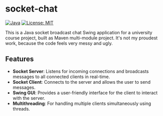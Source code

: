 # socket-chat

[![Java](https://img.shields.io/badge/java-%23ED8B00.svg?style=for-the-badge&logo=openjdk&logoColor=white)](https://www.java.com)
[![License: MIT](https://img.shields.io/badge/License-MIT-blue.svg?style=for-the-badge)](LICENSE)

This is a Java socket broadcast chat Swing application for a university course project, built as Maven multi-module project. 
It's not my proudest work, because the code feels very messy and ugly.

## Features

- **Socket Server**: Listens for incoming connections and broadcasts messages to all connected clients in real-time.
- **Socket Client**: Connects to the server and allows the user to send messages.
- **Swing GUI**: Provides a user-friendly interface for the client to interact with the server.
- **Multithreading**: For handling multiple clients simultaneously using threads.
